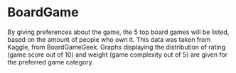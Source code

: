 # BoardGame
By giving preferences about the game, the 5 top board games will be listed, based on the amount of people who own it. This data was taken from Kaggle, from BoardGameGeek.  Graphs displaying the distribution of rating (game score out of 10) and weight (game complexity out of 5) are given for the preferred game category.

